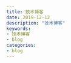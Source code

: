 ```yaml
---
title: 技术博客
date: 2019-12-12
description: "技术博客"
keywords:
- 技术博客
- blog
categories:
- blog
---
```

